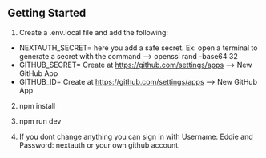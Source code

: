 ## Getting Started

1. Create a .env.local file and add the following:

- NEXTAUTH_SECRET= here you add a safe secret. Ex: open a terminal to generate a secret with the command --> openssl rand -base64 32
- GITHUB_SECRET= Create at https://github.com/settings/apps --> New GitHub App
- GITHUB_ID= Create at https://github.com/settings/apps --> New GitHub App

2. npm install

3. npm run dev

4. If you dont change anything you can sign in with Username: Eddie and Password: nextauth or your own github account.